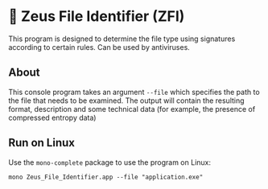 # 🔮 Zeus File Identifier (ZFI)
This program is designed to determine the file type using signatures according to certain rules. Can be used by antiviruses.

## About
This console program takes an argument `--file` which specifies the path to the file that needs to be examined. The output will contain the resulting format, description and some technical data (for example, the presence of compressed entropy data)

## Run on Linux
Use the `mono-complete` package to use the program on Linux:
```
mono Zeus_File_Identifier.app --file "application.exe"
```
